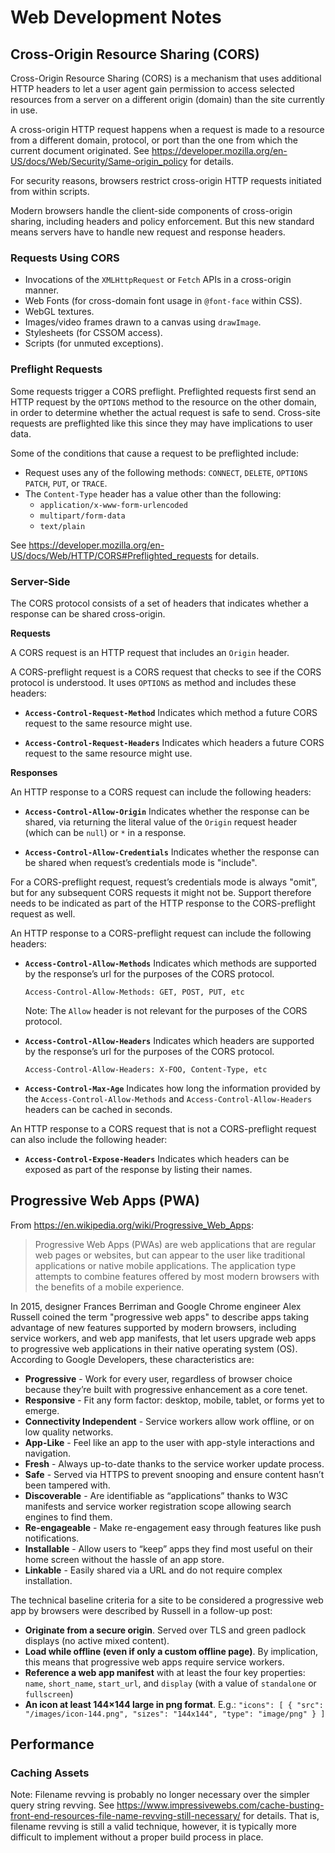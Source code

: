 # Web Development Notes


## Cross-Origin Resource Sharing (CORS)

Cross-Origin Resource Sharing (CORS) is a mechanism that uses additional HTTP
headers to let a user agent gain permission to access selected resources from a
server on a different origin (domain) than the site currently in use.

A cross-origin HTTP request happens when a request is made to a resource from a
different domain, protocol, or port than the one from which the current document
originated.  See https://developer.mozilla.org/en-US/docs/Web/Security/Same-origin_policy
for details.

For security reasons, browsers restrict cross-origin HTTP requests initiated
from within scripts.

Modern browsers handle the client-side components of cross-origin sharing,
including headers and policy enforcement.  But this new standard means servers
have to handle new request and response headers.

### Requests Using CORS

* Invocations of the `XMLHttpRequest` or `Fetch` APIs in a cross-origin manner.
* Web Fonts (for cross-domain font usage in `@font-face` within CSS).
* WebGL textures.
* Images/video frames drawn to a canvas using `drawImage`.
* Stylesheets (for CSSOM access).
* Scripts (for unmuted exceptions).

### Preflight Requests

Some requests trigger a CORS preflight.  Preflighted requests first send an HTTP
request by the `OPTIONS` method to the resource on the other domain, in order to
determine whether the actual request is safe to send.  Cross-site requests are
preflighted like this since they may have implications to user data.

Some of the conditions that cause a request to be preflighted include:

* Request uses any of the following methods: `CONNECT`, `DELETE`, `OPTIONS`
  `PATCH`, `PUT`, or `TRACE`.
* The `Content-Type` header has a value other than the following:
  + `application/x-www-form-urlencoded`
  + `multipart/form-data`
  + `text/plain`

See https://developer.mozilla.org/en-US/docs/Web/HTTP/CORS#Preflighted_requests
for details.

### Server-Side

The CORS protocol consists of a set of headers that indicates whether a response
can be shared cross-origin.

**Requests**

A CORS request is an HTTP request that includes an `Origin` header.

A CORS-preflight request is a CORS request that checks to see if the CORS
protocol is understood.  It uses `OPTIONS` as method and includes these headers:

* **`Access-Control-Request-Method`**
  Indicates which method a future CORS request to the same resource might use.

* **`Access-Control-Request-Headers`**
  Indicates which headers a future CORS request to the same resource might use.

**Responses**

An HTTP response to a CORS request can include the following headers:

* **`Access-Control-Allow-Origin`**
  Indicates whether the response can be shared, via returning the literal value of
  the `Origin` request header (which can be `null`) or `*` in a response.

* **`Access-Control-Allow-Credentials`**
  Indicates whether the response can be shared when request’s credentials mode is
  "include".

For a CORS-preflight request, request’s credentials mode is always "omit", but for
any subsequent CORS requests it might not be.  Support therefore needs to be
indicated as part of the HTTP response to the CORS-preflight request as well.

An HTTP response to a CORS-preflight request can include the following headers:

* **`Access-Control-Allow-Methods`**
  Indicates which methods are supported by the response’s url for the purposes of
  the CORS protocol.
  
  ```
  Access-Control-Allow-Methods: GET, POST, PUT, etc
  ```

  Note: The `Allow` header is not relevant for the purposes of the CORS protocol.

* **`Access-Control-Allow-Headers`**
  Indicates which headers are supported by the response’s url for the purposes of
  the CORS protocol.
  
  ```
  Access-Control-Allow-Headers: X-FOO, Content-Type, etc
  ```

* **`Access-Control-Max-Age`**
  Indicates how long the information provided by the
  `Access-Control-Allow-Methods` and `Access-Control-Allow-Headers` headers can be
  cached in seconds.

An HTTP response to a CORS request that is not a CORS-preflight request can also
include the following header:

* **`Access-Control-Expose-Headers`**
  Indicates which headers can be exposed as part of the response by listing their
  names.


## Progressive Web Apps (PWA)

From https://en.wikipedia.org/wiki/Progressive_Web_Apps:

> Progressive Web Apps (PWAs) are web applications that are regular web pages or
> websites, but can appear to the user like traditional applications or native
> mobile applications.  The application type attempts to combine features offered
> by most modern browsers with the benefits of a mobile experience.

In 2015, designer Frances Berriman and Google Chrome engineer Alex Russell
coined the term "progressive web apps" to describe apps taking advantage of new
features supported by modern browsers, including service workers, and web app
manifests, that let users upgrade web apps to progressive web applications in
their native operating system (OS).  According to Google Developers, these
characteristics are:

* **Progressive** - Work for every user, regardless of browser choice because
  they’re built with progressive enhancement as a core tenet.
* **Responsive** - Fit any form factor: desktop, mobile, tablet, or forms yet to
  emerge.
* **Connectivity Independent** - Service workers allow work offline, or on low
  quality networks.
* **App-Like** - Feel like an app to the user with app-style interactions and
  navigation.
* **Fresh** - Always up-to-date thanks to the service worker update process.
* **Safe** - Served via HTTPS to prevent snooping and ensure content hasn’t been
  tampered with.
* **Discoverable** - Are identifiable as “applications” thanks to W3C manifests
  and service worker registration scope allowing search engines to find them.
* **Re-engageable** - Make re-engagement easy through features like push
  notifications.
* **Installable** - Allow users to “keep” apps they find most useful on their home
  screen without the hassle of an app store.
* **Linkable** - Easily shared via a URL and do not require complex installation.

The technical baseline criteria for a site to be considered a progressive web
app by browsers were described by Russell in a follow-up post:

* **Originate from a secure origin**.  Served over TLS and green padlock displays
  (no active mixed content).
* **Load while offline (even if only a custom offline page)**.  By implication,
  this means that progressive web apps require service workers.
* **Reference a web app manifest** with at least the four key properties: `name`,
  `short_name`, `start_url`, and `display` (with a value of `standalone` or
  `fullscreen`)
* **An icon at least 144×144 large in png format**. E.g.: `"icons": [ { "src":
  "/images/icon-144.png", "sizes": "144x144", "type": "image/png" } ]`


## Performance

### Caching Assets

Note: Filename revving is probably no longer necessary over the simpler query
string revving.  See
https://www.impressivewebs.com/cache-busting-front-end-resources-file-name-revving-still-necessary/
for details.  That is, filename revving is still a valid technique, however, it
is typically more difficult to implement without a proper build process in
place.
